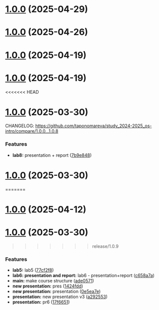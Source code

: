 # [1.0.0](https://github.com/taponomareva/os-intro/compare/v1.1.1...v1.0.0) (2025-04-29)



# [1.0.0](https://github.com/taponomareva/os-intro/compare/1.1.0...1.0.0) (2025-04-26)



# [1.0.0](https://github.com/taponomareva/os-intro/compare/1.0.9...1.0.0) (2025-04-19)



# [1.0.0](https://github.com/taponomareva/os-intro/compare/v1.0.9...v1.0.0) (2025-04-19)



<<<<<<< HEAD
# [1.0.0](https://github.com/taponomareva/study_2024-2025_os-intro/compare/1.0.0...1.0.8) (2025-03-30)

CHANGELOG: https://github.com/taponomareva/study_2024-2025_os-intro/compare/1.0.0...1.0.8

### Features

* **lab8:** presentation + report ([7b9e848](https://github.com/taponomareva/study_2024-2025_os-intro/commit/7b9e8485ba8b0df3f006d11039504257cbfc73e3))


# [1.0.0](https://github.com/taponomareva/study_2024-2025_os-intro/compare/1.0.0...1.0.8) (2025-03-30)
=======
# [1.0.0](https://github.com/taponomareva/os-intro/compare/v1.0.8...v1.0.0) (2025-04-12)



# [1.0.0](https://github.com/taponomareva/os-intro/compare/1.0.3...1.0.0) (2025-03-30)
>>>>>>> release/1.0.9


### Features

* **lab5:** lab5 ([77cf2f8](https://github.com/taponomareva/study_2024-2025_os-intro/commit/77cf2f8d54fd1f6863b82aea9b32b5084aa6635f))
* **lab6: presentation and report:** lab6 - presentation+report ([c658a7a](https://github.com/taponomareva/study_2024-2025_os-intro/commit/c658a7a7d1e5591e252416cae09a94464434b834))
* **main:** make course structure ([ade0571](https://github.com/taponomareva/study_2024-2025_os-intro/commit/ade0571965d414c2d4f19d6ce94d08c49e7c6515))
* **new presentation:** pres ([1424fdd](https://github.com/taponomareva/study_2024-2025_os-intro/commit/1424fddc354eb45a9eb2a4aaa82877336419e728))
* **new presentation:** presentation ([0e5ea7e](https://github.com/taponomareva/study_2024-2025_os-intro/commit/0e5ea7ea50a06c63fccded47fe6c13a57732f1a9))
* **presentation:** new presentation v3 ([a292553](https://github.com/taponomareva/study_2024-2025_os-intro/commit/a292553bfa40a95247f3d5844637e0833651bf15))
* **presentation:** pr6 ([17f6651](https://github.com/taponomareva/study_2024-2025_os-intro/commit/17f6651b32f81888f549b84ab5b6bf598da596a6))



